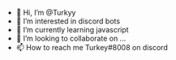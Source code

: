 - 👋 Hi, I’m @Turkyy
- 👀 I’m interested in discord bots 
- 🌱 I’m currently learning javascript
- 💞️ I’m looking to collaborate on ...
- 📫 How to reach me Turkey#8008 on discord 

<!---
Turkyy/Turkyy is a ✨ special ✨ repository because its `README.md` (this file) appears on your GitHub profile.
You can click the Preview link to take a look at your changes.
--->
